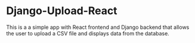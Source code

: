 # Django-Upload-React
This is a  a simple app with React frontend and 
Django backend that allows the user to upload a CSV file
and displays data from the database.
